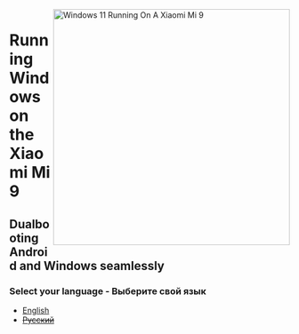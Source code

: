 <img align="right" src="https://raw.githubusercontent.com/woacepheus/Port-Windows-11-Xiaomi-Mi-9/main/cepheus.png" width="425" alt="Windows 11 Running On A Xiaomi Mi 9">

# Running Windows on the Xiaomi Mi 9

## Dualbooting Android and Windows seamlessly

### Select your language - Выберите свой язык

- [English](English/dualboot-en.md)
- ~~[Русский](Russian/dualboot-ru.md)~~
